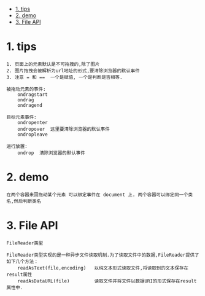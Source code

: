 <!-- TOC -->

- [1. tips](#1-tips)
- [2. demo](#2-demo)
- [3. File API](#3-file-api)

<!-- /TOC -->

# 1. tips

    1. 页面上的元素默认是不可拖拽的,除了图片
    2. 图片拖拽会被解析为url地址的形式,要清除浏览器的默认事件
    3. 注意 = 和 ==  一个是赋值, 一个是判断是否相等.

    被拖动元素的事件:
        ondragstart
        ondrag
        ondragend

    目标元素事件:
        ondropenter 
        ondropover  这里要清除浏览器的默认事件
        ondropleave 

    进行放置:
        ondrop  清除浏览器的默认事件

    
# 2. demo

    在两个容器来回拖动某个元素 可以绑定事件在 document 上. 两个容器可以绑定同一个类名,然后判断类名

# 3. File API

    FileReader类型

    FileReader类型实现的是一种异步文件读取机制.为了读取文件中的数据,FileReader提供了如下几个方法：
        readAsText(file,encoding)   以纯文本形式读取文件,将读取到的文本保存在result属性
        readAsDataURL(file)         读取文件并将文件以数据URI的形式保存在result属性中.
        

    